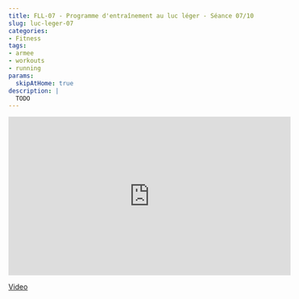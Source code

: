 ```yaml
---
title: FLL-07 - Programme d'entraînement au luc léger - Séance 07/10
slug: luc-leger-07
categories:
- Fitness
tags:
- armee
- workouts
- running
params:
  skipAtHome: true
description: |
  TODO
---
```

<iframe width="560" height="315" src="https://www.youtube.com/embed/YJ3q6Yrd4H4?si=Mg-eCkTKS0PR0TQv" title="YouTube video player" frameborder="0" allow="accelerometer; autoplay; clipboard-write; encrypted-media; gyroscope; picture-in-picture; web-share" referrerpolicy="strict-origin-when-cross-origin" allowfullscreen></iframe>

[Video](https://youtu.be/YJ3q6Yrd4H4?si=Mg-eCkTKS0PR0TQv)
